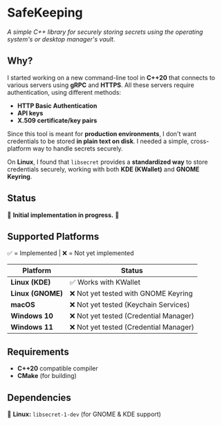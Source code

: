 # **SafeKeeping**
*A simple C++ library for securely storing secrets using the operating system's or desktop manager's vault.*

## **Why?**
I started working on a new command-line tool in **C++20** that connects to various servers using **gRPC** and **HTTPS**.
All these servers require authentication, using different methods:
- **HTTP Basic Authentication**
- **API keys**
- **X.509 certificate/key pairs**

Since this tool is meant for **production environments**, I don't want credentials to be stored **in plain text on disk**.
I needed a simple, cross-platform way to handle secrets securely.

On **Linux**, I found that `libsecret` provides a **standardized way** to store credentials securely,
working with both **KDE (KWallet)** and **GNOME Keyring**.

## **Status**
🚧 **Initial implementation in progress.** 🚧

## **Supported Platforms**
✅ = Implemented | ❌ = Not yet implemented

| Platform        | Status       |
|----------------|-------------|
| **Linux (KDE)**   | ✅ Works with KWallet |
| **Linux (GNOME)** | ❌ Not yet tested with GNOME Keyring |
| **macOS**         | ❌ Not yet tested (Keychain Services) |
| **Windows 10**    | ❌ Not yet tested (Credential Manager) |
| **Windows 11**    | ❌ Not yet tested (Credential Manager) |

## **Requirements**
- **C++20** compatible compiler
- **CMake** (for building)

## **Dependencies**
📌 **Linux:** `libsecret-1-dev` (for GNOME & KDE support)

